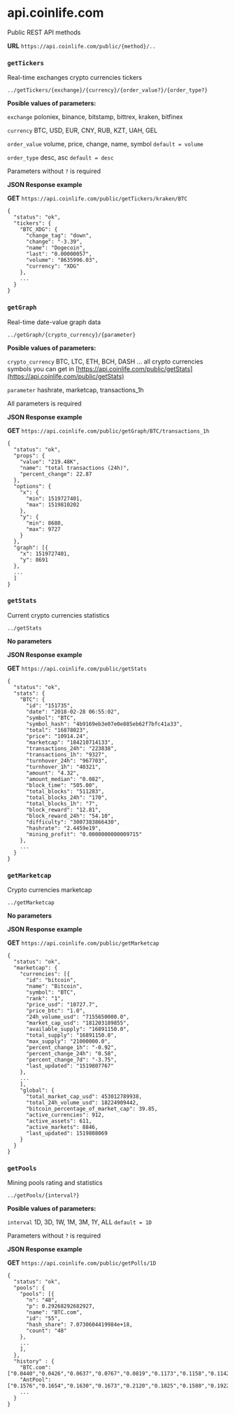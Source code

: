 # api.coinlife.com
Public REST API methods

**URL** `https://api.coinlife.com/public/{method}/..`


### `getTickers`
Real-time exchanges crypto currencies tickers

`../getTickers/{exchange}/{currency}/{order_value?}/{order_type?}`

**Posible values of parameters:**

`exchange` poloniex, binance, bitstamp, bittrex, kraken, bitfinex

`currency` BTC, USD, EUR, CNY, RUB, KZT, UAH, GEL

`order_value` volume, price, change, name, symbol `default = volume`

`order_type` desc, asc `default = desc`

Parameters without `?` is required

**JSON Response example**

**GET** `https://api.coinlife.com/public/getTickers/kraken/BTC`

```
{
  "status": "ok",
  "tickers": {
    "BTC_XDG": {
      "change_tag": "down",
      "change": "-3.39",
      "name": "Dogecoin",
      "last": "0.00000057",
      "volume": "8635996.03",
      "currency": "XDG"
    },
    ...
  }
}
```

### `getGraph`
Real-time date-value graph data

`../getGraph/{crypto_currency}/{parameter}`

**Posible values of parameters:**

`crypto_currency` BTC, LTC, ETH, BCH, DASH ... all crypto currencies symbols you can get in [https://api.coinlife.com/public/getStats](https://api.coinlife.com/public/getStats)

`parameter` hashrate, marketcap, transactions_1h

All parameters is required

**JSON Response example**

**GET** `https://api.coinlife.com/public/getGraph/BTC/transactions_1h`

```
{
  "status": "ok",
  "props": {
    "value": "219.48K",
    "name": "total transactions (24h)",
    "percent_change": 22.87
  },
  "options": {
    "x": {
      "min": 1519727401,
      "max": 1519810202
    },
    "y": {
      "min": 8680,
      "max": 9727
    }
  },
  "graph": [{
    "x": 1519727401,
    "y": 8691
  },
  ...
  ]
}
```



### `getStats`
Current crypto currencies statistics

`../getStats`

**No parameters**

**JSON Response example**

**GET** `https://api.coinlife.com/public/getStats`

```
{
  "status": "ok",
  "stats": {
    "BTC": {
      "id": "151735",
      "date": "2018-02-28 06:55:02",
      "symbol": "BTC",
      "symbol_hash": "4b9169eb3e07e0e885eb62f7bfc41a33",
      "total": "16878023",
      "price": "10914.24",
      "marketcap": "184210714133",
      "transactions_24h": "223838",
      "transactions_1h": "9327",
      "turnhover_24h": "967703",
      "turnhover_1h": "40321",
      "amount": "4.32",
      "amount_median": "0.082",
      "block_time": "505.00",
      "total_blocks": "511283",
      "total_blocks_24h": "170",
      "total_blocks_1h": "7",
      "block_reward": "12.81",
      "block_reward_24h": "54.10",
      "difficulty": "3007383866430",
      "hashrate": "2.4459e19",
      "mining_profit": "0.0000000000009715"
    },
    ...
  }
}
```

### `getMarketcap`

Crypto currencies marketcap

`../getMarketcap`

**No parameters**

**JSON Response example**

**GET** `https://api.coinlife.com/public/getMarketcap`

```
{
  "status": "ok",
  "marketcap": {
    "currencies": [{
      "id": "bitcoin",
      "name": "Bitcoin",
      "symbol": "BTC",
      "rank": "1",
      "price_usd": "10727.7",
      "price_btc": "1.0",
      "24h_volume_usd": "7155650000.0",
      "market_cap_usd": "181203189855",
      "available_supply": "16891150.0",
      "total_supply": "16891150.0",
      "max_supply": "21000000.0",
      "percent_change_1h": "-0.92",
      "percent_change_24h": "0.58",
      "percent_change_7d": "-3.75",
      "last_updated": "1519807767"
    },
    ...
    ],
    "global": {
      "total_market_cap_usd": 453012789938,
      "total_24h_volume_usd": 18224909442,
      "bitcoin_percentage_of_market_cap": 39.85,
      "active_currencies": 912,
      "active_assets": 611,
      "active_markets": 8846,
      "last_updated": 1519808069
    }
  }
}
```

### `getPools`
Mining pools rating and statistics

`../getPools/{interval?}`

**Posible values of parameters:**

`interval` 1D, 3D, 1W, 1M, 3M, 1Y, ALL `default = 1D`

Parameters without `?` is required

**JSON Response example**

**GET** `https://api.coinlife.com/public/getPolls/1D`

```
{
  "status": "ok",
  "pools": {
    "pools": [{
      "n": "48",
      "p": 0.29268292682927,
      "name": "BTC.com",
      "id": "55",
      "hash_share": 7.0730604419984e+18,
      "count": "48"
    },
    ...
    ],
  },
  "history" : {
    "BTC.com": ["0.0440","0.0426","0.0637","0.0767","0.0819","0.1173","0.1158","0.1142","0.1438","0.1710","0.2204","0.2598"],
    "AntPool": ["0.1576","0.1654","0.1630","0.1673","0.2120","0.1825","0.1580","0.1922","0.1742","0.1788","0.1899","0.1536"],
    ...
  }
}
```

